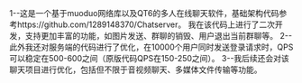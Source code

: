 1--这是一个基于muoduo网络库以及QT6的多人在线聊天软件，基础架构代码参考https://github.com/1289148370/Chatserver。 我在该代码上进行了二次开发，支持更加丰富的功能，如图片发送、群聊的销毁、用户退出当前群聊等。
2--此外我还对服务端的代码进行了优化，在10000个用户同时发送登录请求时，QPS可以稳定在500-600之间（原版代码QPS在150-250之间）。
3--我后续还会对该聊天项目进行优化，包括但不限于音视频聊天、多媒体文件传输等功能。
